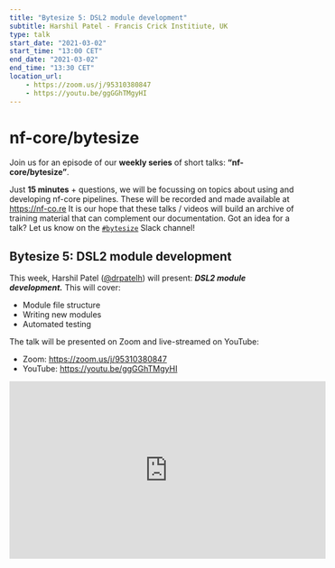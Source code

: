 ```yaml
---
title: "Bytesize 5: DSL2 module development"
subtitle: Harshil Patel - Francis Crick Institiute, UK
type: talk
start_date: "2021-03-02"
start_time: "13:00 CET"
end_date: "2021-03-02"
end_time: "13:30 CET"
location_url:
    - https://zoom.us/j/95310380847
    - https://youtu.be/ggGGhTMgyHI
---
```


# nf-core/bytesize

Join us for an episode of our **weekly series** of short talks: **“nf-core/bytesize”**.

Just **15 minutes** + questions, we will be focussing on topics about using and developing nf-core pipelines.
These will be recorded and made available at <https://nf-co.re>
It is our hope that these talks / videos will build an archive of training material that can complement our documentation. Got an idea for a talk? Let us know on the [`#bytesize`](https://nfcore.slack.com/channels/bytesize) Slack channel!

## Bytesize 5: DSL2 module development

This week, Harshil Patel ([@drpatelh](http://github.com/drpatelh/)) will present: _**DSL2 module development.**_ This will cover:

* Module file structure
* Writing new modules
* Automated testing

The talk will be presented on Zoom and live-streamed on YouTube:

* Zoom: <https://zoom.us/j/95310380847>
* YouTube: <https://youtu.be/ggGGhTMgyHI>

<div class="embed-responsive embed-responsive-16by9">
    <iframe width="560" height="315" src="https://www.youtube.com/embed/ggGGhTMgyHI" frameborder="0" allow="accelerometer; autoplay; clipboard-write; encrypted-media; gyroscope; picture-in-picture" allowfullscreen></iframe>
</div>
